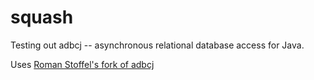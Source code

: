 squash
======

Testing out adbcj -- asynchronous relational database access for Java.

Uses [Roman Stoffel's fork of adbcj](https://github.com/gamlerhart/adbcj "Roman Stoffel's adbcj")
